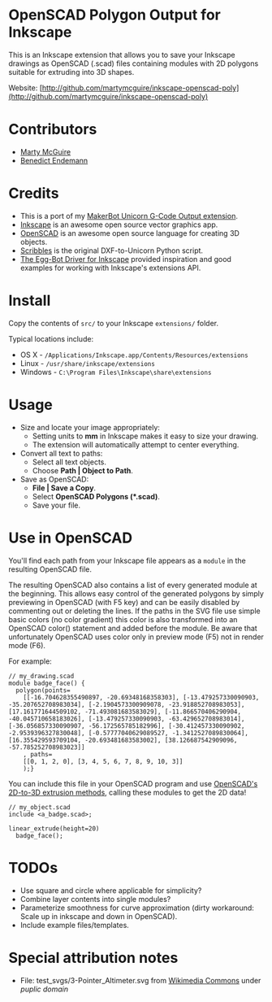 OpenSCAD Polygon Output for Inkscape
====================================

This is an Inkscape extension that allows you to save your Inkscape drawings as
OpenSCAD (.scad) files containing modules with 2D polygons suitable for
extruding into 3D shapes.

Website: [http://github.com/martymcguire/inkscape-openscad-poly](http://github.com/martymcguire/inkscape-openscad-poly)

Contributors
============
* [Marty McGuire](http://github.com/martymcguire)
* [Benedict Endemann](https://github.com/baxerus)

Credits
=======

* This is a port of my [MakerBot Unicorn G-Code Output extension](http://github.com/martymcguire/inkscape-unicorn).
* [Inkscape](http://www.inkscape.org/) is an awesome open source vector graphics app.
* [OpenSCAD](http://www.openscad.org/) is an awesome open source language for creating 3D objects.
* [Scribbles](https://github.com/makerbot/Makerbot/tree/master/Unicorn/Scribbles%20Scripts) is the original DXF-to-Unicorn Python script.
* [The Egg-Bot Driver for Inkscape](http://code.google.com/p/eggbotcode/) provided inspiration and good examples for working with Inkscape's extensions API.

Install
=======

Copy the contents of `src/` to your Inkscape `extensions/` folder.

Typical locations include:

* OS X - `/Applications/Inkscape.app/Contents/Resources/extensions`
* Linux - `/usr/share/inkscape/extensions`
* Windows - `C:\Program Files\Inkscape\share\extensions`

Usage
=====

* Size and locate your image appropriately:
	* Setting units to **mm** in Inkscape makes it easy to size your drawing.
	* The extension will automatically attempt to center everything.
* Convert all text to paths:
	* Select all text objects.
	* Choose **Path | Object to Path**.
* Save as OpenSCAD:
	* **File | Save a Copy**.
	* Select **OpenSCAD Polygons (\*.scad)**.
	* Save your file.

Use in OpenSCAD
===============

You'll find each path from your Inkscape file appears as a `module` in the
resulting OpenSCAD file.

The resulting OpenSCAD also contains a list of every generated module at the beginning. This allows easy control of the generated polygons by simply previewing in OpenSCAD (with F5 key) and can be easily disabled by commenting out or deleting the lines. If the paths in the SVG file use simple basic colors (no color gradient) this color is also transformed into an OpenSCAD color() statement and added before the module. Be aware that unfortunately OpenSCAD uses color only in preview mode (F5) not in render mode (F6).

For example:

	// my_drawing.scad
	module badge_face() {
	  polygon(points=
		[[-16.704628355490897, -20.69348168358303], [-13.479257330090903, -35.207652708983034], [-2.1904573300909078, -23.918852708983053], [17.161771644509102, -71.493081683583029], [-11.866570406290904, -40.045710658183026], [-13.479257330090903, -63.429652708983014], [-36.056857330090907, -56.172565785182996], [-30.412457330090902, -2.9539396327830048], [-0.57777040629089527, -1.3412527089830064], [16.355429593709104, -20.693481683583002], [38.126687542909096, -57.785252708983023]]
		, paths=
		[[0, 1, 2, 0], [3, 4, 5, 6, 7, 8, 9, 10, 3]]
		);}

You can include this file in your OpenSCAD program and use [OpenSCAD's 2D-to-3D extrusion methods](http://en.wikibooks.org/wiki/OpenSCAD_User_Manual/Using_the_2D_Subsystem#2D_to_3D_Extrusion), calling these modules to get the 2D data!

	// my_object.scad
	include <a_badge.scad>;

	linear_extrude(height=20)
	  badge_face();

TODOs
=====

* Use square and circle where applicable for simplicity?
* Combine layer contents into single modules?
* Parameterize smoothness for curve approximation (dirty workaround: Scale up in inkscape and down in OpenSCAD).
* Include example files/templates.

Special attribution notes
=========================
* File: test_svgs/3-Pointer_Altimeter.svg from [Wikimedia Commons](https://en.wikipedia.org/wiki/File:3-Pointer_Altimeter.svg) under _puplic domain_
